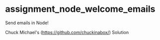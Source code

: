 # assignment_node_welcome_emails
Send emails in Node!

Chuck Michael's (https://github.com/chuckinabox/) Solution
